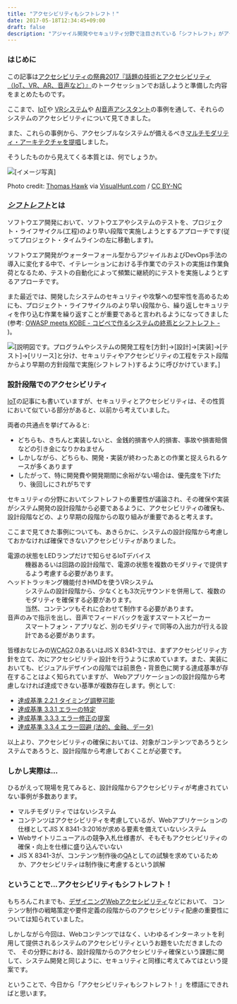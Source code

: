 ```yaml
---
title: "アクセシビリティもシフトレフト！"
date: 2017-05-18T12:34:45+09:00
draft: false
description: "アジャイル開発やセキュリティ分野で注目されている「シフトレフト」がアクセシビリティでも重要であることを説明しています。"
---
```


<section>
    <h3>はじめに</h3>
    <p>この記事は<a href="http://accfes.com/seminar_page07.html">アクセシビリティの祭典2017『話題の技術とアクセシビリティ（IoT、VR、AR、音声など）』</a>のトークセッションでお話しようと準備した内容をまとめたものです。</p>
    <p>ここまで、<a href="accessibility/thinking-about-accssibility-of-IoT-systems.html">IoT</a>や <a href="/accessibility/ja-organize-issues-of-accessibility-of-virtual-reality.html">VRシステム</a>や
        <a href="/accessibility/ja-organize-issues-of-accessibility-of-virtual-assistant.html">AI音声アシスタント</a>の事例を通して、それらのシステムのアクセシビリティについて見てきました。</p>
    <p>また、これらの事例から、アクセシブルなシステムが備えるべき<a href="/accessibility/ja-multimodality-architecture.html">マルチモダリティ・アーキテクチャを提唱</a>しました。</p>
    <p>そうしたものから見えてくる本質とは、何でしょうか。</p>
    <div><img class="entry-image" alt="[イメージ写真]" src="/images/ja-shift-left-in-accessibility.jpeg" />
        <p class="entry-image-credit">Photo credit: <a href="https://www.flickr.com/photos/thomashawk/6948213923/">Thomas Hawk</a> via <a href="https://visualhunt.com/re/2a31c9">VisualHunt.com</a> / <a href="http://creativecommons.org/licenses/by-nc/2.0/"> CC BY-NC</a>
        </p>
    </div>
</section>

<!--more-->

<section>
    <h3><dfn><a href="https://en.wikipedia.org/wiki/Shift_left_testing" lang="en">シフトレフト</a></dfn>とは</h3>
    <p>ソフトウエア開発において、ソフトウエアやシステムのテストを、プロジェクト・ライフサイクル(工程)のより早い段階で実施しようとするアプローチです(従ってプロジェクト・タイムラインの左に移動します)。</p>
    <p>ソフトウエア開発がウォーターフォール型からアジャイルおよびDevOps手法の導入に変化する中で、イテレーションにおける手作業でのテストの実施は作業負荷となるため、テストの自動化によって頻繁に継続的にテストを実施しようとするアプローチです。</p>
    <p>また最近では、開発したシステムのセキュリティや攻撃への堅牢性を高めるためにも、プロジェクト・ライフサイクルのより早い段階から、繰り返しセキュリティを作り込む作業を繰り返すことが重要であると言われるようになってきました(参考: <a href="https://www.slideshare.net/okdt/owasp-meets-kobe-shift-left">OWASP meets KOBE - コピペで作るシステムの終焉とシフトレフト - </a>)。</p>
    <div><img class="entry-image" alt="[説明図です。プログラムやシステムの開発工程を[方針]→[設計]→[実装]→[テスト]→[リリース]と分け、セキュリティやアクセシビリティの工程をテスト段階からより早期の方針段階で実施(シフトレフト)するように呼びかけています。]" src="/images/ja-shit-left-description.png"></div>
</section>
<section>
    <h3>設計段階でのアクセシビリティ</h3>
    <p><a href="/accessibility/thinking-about-accssibility-of-IoT-systems.html">IoT</a>の記事にも書いていますが、セキュリティとアクセシビリティは、その性質において似ている部分があると、以前から考えていました。</p>
    <p>両者の共通点を挙げてみると:</p>
    <ul>
        <li>どちらも、きちんと実装しないと、金銭的損害や人的損害、事故や損害賠償などの引き金になりかねません</li>
        <li>しかしながら、どちらも、開発・実装が終わったあとの作業と捉えられるケースが多くあります</li>
        <li>したがって、特に開発費や開発期間に余裕がない場合は、優先度を下げたり、後回しにされがちです</li>
    </ul>
    <p>セキュリティの分野においてシフトレフトの重要性が議論され、その確保や実装がシステム開発の設計段階から必要であるように、アクセシビリティの確保も、設計段階などの、より早期の段階からの取り組みが重要であると考えます。</p>
    <p>ここまで見てきた事例についても、あきらかに、システムの設計段階から考慮しておかなければ確保できないアクセシビリティがありました。</p>
    <dl>
        <dt>電源の状態をLEDランプだけで知らせるIoTデバイス</dt>
        <dd>機器あるいは回路の設計段階で、電源の状態を複数のモダリティで提供するよう考慮する必要があります。</dd>
        <dt>ヘッドトラッキング機能付きHMDを使うVRシステム</dt>
        <dd>システムの設計段階から、少なくとも3次元サウンドを併用して、複数のモダリティを確保する必要があります。</dd>
        <dd>当然、コンテンツもそれに合わせて制作する必要があります。</dd>
        <dt>音声のみで指示を出し、音声でフィードバックを返すスマートスピーカー</dt>
        <dd>スマートフォン・アプリなど、別のモダリティで同等の入出力が行える設計である必要があります。</dd>
    </dl>
    <p>皆様おなじみの<abbr title="Web Content Accessibility Guidelines">WCAG</abbr>2.0あるいはJIS X 8341-3では、まずアクセシビリティ方針を立て、次にアクセシビリティ設計を行うように求めています。また、実装においても、ビジュアルデザインの段階では前景色・背景色に関する達成基準が存在することはよく知られていますが、 Webアプリケーションの設計段階から考慮しなければ達成できない基準が複数存在します。例として:
    </p>
    <ul>
        <li>
            <a href="http://waic.jp/docs/UNDERSTANDING-WCAG20/time-limits-required-behaviors.html">達成基準 2.2.1 タイミング調整可能</a>
        </li>
        <li>
            <a href="http://waic.jp/docs/UNDERSTANDING-WCAG20/minimize-error-identified.html">達成基準 3.3.1 エラーの特定</a>
        </li>
        <li>
            <a href="http://waic.jp/docs/UNDERSTANDING-WCAG20/minimize-error-suggestions.html">達成基準 3.3.3 エラー修正の提案</a>
        </li>
        <li>
            <a href="http://waic.jp/docs/UNDERSTANDING-WCAG20/minimize-error-suggestions.html">達成基準 3.3.4 エラー回避 (法的、金融、データ)</a>
        </li>
    </ul>
    <p>以上より、アクセシビリティの確保においては、対象がコンテンツであろうとシステムであろうと、設計段階から考慮しておくことが必要です。</p>
</section>
<section>
    <h3>しかし実際は...</h3>
    <p>ひるがえって現場を見てみると、設計段階からアクセシビリティが考慮されていない事例が多数あります。</p>
    <ul>
        <li>マルチモダリティではないシステム</li>
        <li>コンテンツはアクセシビリティを考慮しているが、Webアプリケーションの仕様としてJIS X 8341-3:2016が求める要素を備えていないシステム</li>
        <li>Webサイトリニューアルの競争入札仕様書が、そもそもアクセシビリティの確保・向上を仕様に盛り込んでいない</li>
        <li>JIS X 8341-3が、コンテンツ制作後の<abbr title="Quality Assurance">QA</abbr>としての試験を求めているためか、アクセシビリティは制作後に考慮するという誤解</li>
    </ul>
</section>
<section>
    <h3>ということで...アクセシビリティもシフトレフト！</h3>
    <p>もちろんこれまでも、<a href="https://www.borndigital.co.jp/book/5388.html">デザイニングWebアクセシビリティ</a>などにおいて、 コンテンツ制作の戦略策定や要件定義の段階からのアクセシビリティ配慮の重要性については知られていました。
    </p>
    <p>しかしながら今回は、Webコンテンツではなく、いわゆるインターネットを利用して提供されるシステムのアクセシビリティというお題をいただきましたので、 その分野における、設計段階からのアクセシビリティ確保という課題に関して、システム開発と同じように、セキュリティと同様に考えてみてはという提案です。
    </p>
    <p>ということで、今日から「アクセシビリティもシフトレフト！」を標語にできればと思います。</p>
</section>
